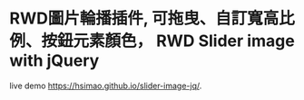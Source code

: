 # RWD圖片輪播插件, 可拖曳、自訂寬高比例、按鈕元素顏色， RWD Slider image with jQuery

live demo https://hsimao.github.io/slider-image-jq/.



